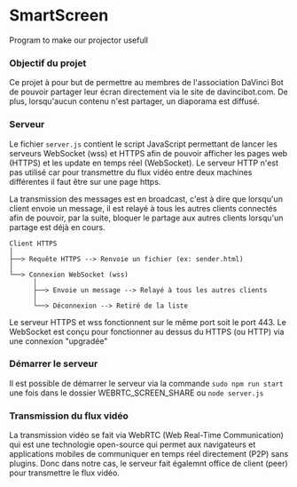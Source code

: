# SmartScreen
Program to make our projector usefull
### Objectif du projet
Ce projet à pour but de permettre au membres de l'association DaVinci Bot de pouvoir partager leur écran directement via le site de davincibot.com. De plus, lorsqu'aucun contenu n'est partager, un diaporama est diffusé.

### Serveur

Le fichier `server.js` contient le script JavaScript permettant de lancer les serveurs WebSocket (wss) et HTTPS afin de pouvoir afficher les pages web (HTTPS) et les update en temps réel (WebSocket). Le serveur HTTP n'est pas utilisé car pour transmettre du flux vidéo entre deux machines différentes il faut être sur une page https.

La transmission des messages est en broadcast, c'est à dire que lorsqu'un client envoie un message, il est relayé à tous les autres clients connectés afin de pouvoir, par la suite, bloquer le partage aux autres clients lorsqu'un partage est déjà en cours.
```
Client HTTPS
│
├──> Requête HTTPS --> Renvoie un fichier (ex: sender.html)
│
└──> Connexion WebSocket (wss)
      │
      ├──> Envoie un message --> Relayé à tous les autres clients
      │
      └──> Déconnexion --> Retiré de la liste
```
Le serveur HTTPS et wss fonctionnent sur le même port soit le port 443. Le WebSocket est conçu pour fonctionner au dessus du HTTPS (ou HTTP) via une connexion "upgradée"

### Démarrer le serveur

Il est possible de démarrer le serveur via la commande `sudo npm run start` une fois dans le dossier WEBRTC_SCREEN_SHARE ou `node server.js`

### Transmission du flux vidéo

La transmission vidéo se fait via WebRTC (Web Real-Time Communication) qui est une technologie open-source qui permet aux navigateurs et applications mobiles de communiquer en temps réel directement (P2P) sans plugins. Donc dans notre cas, le serveur fait égalemnt office de client (peer) pour transmettre le flux vidéo.
